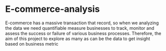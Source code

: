 # E-commerce-analysis

E-commerce has a massive transaction that record, so when we analyzing the data we need quantifiable measure businesses to track, monitor and assess the success or failure of various business processes. Therefore, the aim of this project to explore as many as can be the data to get insight based on business metric
